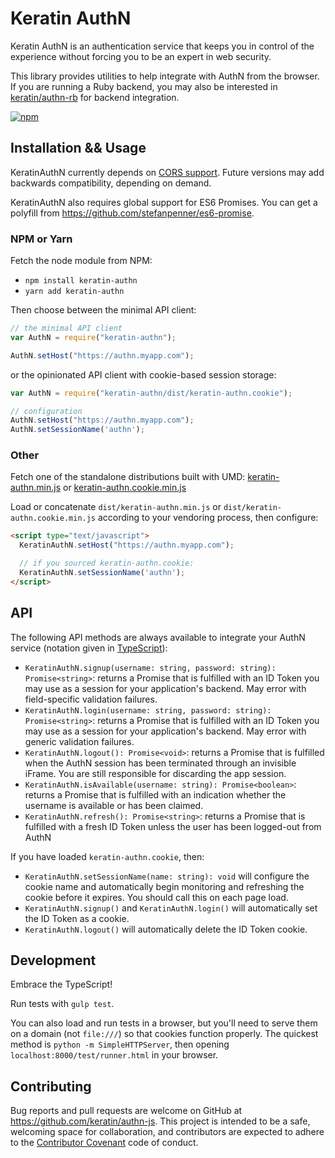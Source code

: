 # Keratin AuthN

Keratin AuthN is an authentication service that keeps you in control of the experience without forcing you to be an expert in web security.

This library provides utilities to help integrate with AuthN from the browser. If you are running a Ruby backend, you may also be interested in [keratin/authn-rb](https://github.com/keratin/authn-rb) for backend integration.

[![npm](https://img.shields.io/npm/v/keratin-authn.svg)](https://www.npmjs.com/package/keratin-authn)

## Installation && Usage

KeratinAuthN currently depends on [CORS support](http://caniuse.com/#search=cors). Future versions may add backwards compatibility, depending on demand.

KeratinAuthN also requires global support for ES6 Promises. You can get a polyfill from https://github.com/stefanpenner/es6-promise.

### NPM or Yarn

Fetch the node module from NPM:

* `npm install keratin-authn`
* `yarn add keratin-authn`

Then choose between the minimal API client:

```javascript
// the minimal API client
var AuthN = require("keratin-authn");

AuthN.setHost("https://authn.myapp.com");
```

or the opinionated API client with cookie-based session storage:

```javascript
var AuthN = require("keratin-authn/dist/keratin-authn.cookie");

// configuration
AuthN.setHost("https://authn.myapp.com");
AuthN.setSessionName('authn');
```

### Other

Fetch one of the standalone distributions built with UMD: [keratin-authn.min.js](https://unpkg.com/keratin-authn/dist/keratin-authn.min.js) or [keratin-authn.cookie.min.js](https://unpkg.com/keratin-authn/dist/keratin-authn.cookie.min.js)

Load or concatenate `dist/keratin-authn.min.js` or `dist/keratin-authn.cookie.min.js` according to your vendoring process, then configure:

```html
<script type="text/javascript">
  KeratinAuthN.setHost("https://authn.myapp.com");

  // if you sourced keratin-authn.cookie:
  KeratinAuthN.setSessionName('authn');
</script>
```

## API

The following API methods are always available to integrate your AuthN service (notation given in [TypeScript](http://www.typescriptlang.org/docs/handbook/functions.html)):

* `KeratinAuthN.signup(username: string, password: string): Promise<string>`: returns a Promise that is fulfilled with an ID Token you may use as a session for your application's backend. May error with field-specific validation failures.
* `KeratinAuthN.login(username: string, password: string): Promise<string>`: returns a Promise that is fulfilled with an ID Token you may use as a session for your application's backend. May error with generic validation failures.
* `KeratinAuthN.logout(): Promise<void>`: returns a Promise that is fulfilled when the AuthN session has been terminated through an invisible iFrame. You are still responsible for discarding the app session.
* `KeratinAuthN.isAvailable(username: string): Promise<boolean>`: returns a Promise that is fulfilled with an indication whether the username is available or has been claimed.
* `KeratinAuthN.refresh(): Promise<string>`: returns a Promise that is fulfilled with a fresh ID Token unless the user has been logged-out from AuthN

If you have loaded `keratin-authn.cookie`, then:

* `KeratinAuthN.setSessionName(name: string): void` will configure the cookie name and automatically begin monitoring and refreshing the cookie before it expires. You should call this on each page load.
* `KeratinAuthN.signup()` and `KeratinAuthN.login()` will automatically set the ID Token as a cookie.
* `KeratinAuthN.logout()` will automatically delete the ID Token cookie.

## Development

Embrace the TypeScript!

Run tests with `gulp test`.

You can also load and run tests in a browser, but you'll need to serve them on a domain (not `file:///`) so that cookies function properly. The quickest method is `python -m SimpleHTTPServer`, then opening `localhost:8000/test/runner.html` in your browser.

## Contributing

Bug reports and pull requests are welcome on GitHub at https://github.com/keratin/authn-js. This project is intended to be a safe, welcoming space for collaboration, and contributors are expected to adhere to the [Contributor Covenant](http://contributor-covenant.org) code of conduct.
